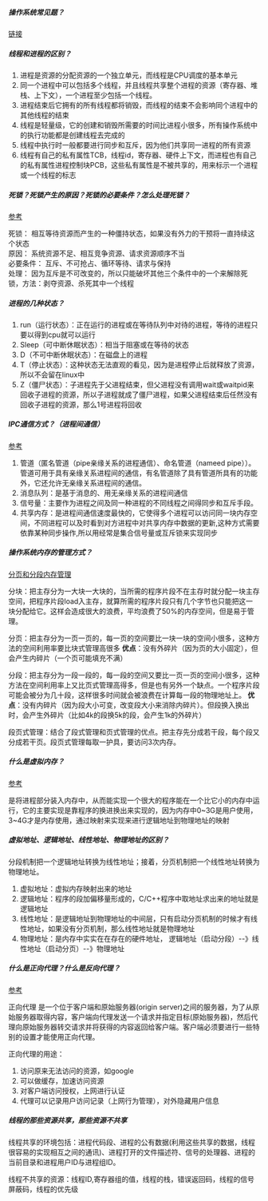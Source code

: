 ##### 操作系统常见题？
[链接](http://blog.csdn.net/zhou753099943/article/details/51771220)

##### 线程和进程的区别？
1. 进程是资源的分配资源的一个独立单元，而线程是CPU调度的基本单元
2. 同一个进程中可以包括多个线程，并且线程共享整个进程的资源（寄存器、堆栈、上下文），一个进程至少包括一个线程。
3. 进程结束后它拥有的所有线程都将销毁，而线程的结束不会影响同个进程中的其他线程的结束
4. 线程是轻量级，它的创建和销毁所需要的时间比进程小很多，所有操作系统中的执行功能都是创建线程去完成的
5. 线程中执行时一般都要进行同步和互斥，因为他们共享同一进程的所有资源
6. 线程有自己的私有属性TCB，线程id，寄存器、硬件上下文，而进程也有自己的私有属性进程控制块PCB，这些私有属性是不被共享的，用来标示一个进程或一个线程的标志

##### 死锁？死锁产生的原因？死锁的必要条件？怎么处理死锁？
[参考](http://blog.csdn.net/cout_sev/article/details/24836673)

死锁： 相互等待资源而产生的一种僵持状态，如果没有外力的干预将一直持续这个状态           <br>
原因： 系统资源不足、相互竞争资源、请求资源顺序不当                                <br>
必要条件： 互斥、不可抢占、循环等待、请求与保持                                   <br>
处理： 因为互斥是不可改变的，所以只能破坏其他三个条件中的一个来解除死锁，方法：剥夺资源、杀死其中一个线程     <br>

##### 进程的几种状态？
1. run（运行状态）：正在运行的进程或在等待队列中对待的进程，等待的进程只要以得到cpu就可以运行
2. Sleep（可中断休眠状态）：相当于阻塞或在等待的状态
3. D（不可中断休眠状态）：在磁盘上的进程
4. T（停止状态）：这种状态无法直观的看见，因为是进程停止后就释放了资源，所以不会留在linux中
5. Z（僵尸状态）：子进程先于父进程结束，但父进程没有调用wait或waitpid来回收子进程的资源，所以子进程就成了僵尸进程，如果父进程结束后任然没有回收子进程的资源，那么1号进程将回收

##### IPC通信方式？（进程间通信）
[参考](http://blog.csdn.net/tangchao1011/article/details/39475183)

1. 管道（匿名管道（pipe亲缘关系的进程通信）、命名管道（nameed pipe））。 管道可用于具有亲缘关系进程间的通信，有名管道除了具有管道所具有的功能外，它还允许无亲缘关系进程间的通信。
2. 消息队列：是基于消息的、用无亲缘关系的进程间通信
3. 信号量：主要作为进程之间及同一种进程的不同线程之间得同步和互斥手段。
4. 共享内存：是进程间通信速度最快的，它使得多个进程可以访问同一块内存空间，不同进程可以及时看到对方进程中对共享内存中数据的更新,这种方式需要依靠某种同步操作,所以用经常是集合信号量或互斥锁来实现同步

##### 操作系统内存的管理方式？
[分页和分段内存管理](https://blog.csdn.net/bupt_tinyfisher/article/details/8939689)

分块：把主存分为一大块一大块的，当所需的程序片段不在主存时就分配一块主存空间，把程序片段load入主存，就算所需的程序片段只有几个字节也只能把这一块分配给它。这样会造成很大的浪费，平均浪费了50%的内存空间，但是易于管理。

分页：把主存分为一页一页的，每一页的空间要比一块一块的空间小很多，这种方法的空间利用率要比块式管理高很多
**优点**：没有外碎片（因为页的大小固定），但会产生内碎片（一个页可能填充不满）

分段：把主存分为一段一段的，每一段的空间又要比一页一页的空间小很多，这种方法在空间利用率上又比页式管理高得多，但是也有另外一个缺点。一个程序片段可能会被分为几十段，这样很多时间就会被浪费在计算每一段的物理地址上。
**优点**：没有内碎片（因为段大小可变，改变段大小来消除内碎片）。但段换入换出时，会产生外碎片（比如4k的段换5k的段，会产生1k的外碎片）


段页式管理：结合了段式管理和页式管理的优点。把主存先分成若干段，每个段又分成若干页。段页式管理每取一护具，要访问3次内存。


##### 什么是虚拟内存？
[参考](http://blog.csdn.net/qq_30137611/article/details/66478426)

是将进程部分装入内存中，从而能实现一个很大的程序能在一个比它小的内存中运行，它的主要实现是靠程序的换进换出来实现的，因为内存中0~3G是用户使用，3~4G才是内存使用，通过映射来实现来进行逻辑地址到物理地址的映射

##### 虚拟地址、逻辑地址、线性地址、物理地址的区别？
分段机制把一个逻辑地址转换为线性地址；接着，分页机制把一个线性地址转换为物理地址。
1. 虚拟地址：虚拟内存映射出来的地址
2. 逻辑地址：程序的段加偏移量形成的，C/C++程序中取地址求出来的地址就是逻辑地址
3. 线性地址：是逻辑地址到物理地址的中间层，只有启动分页机制的时候才有线性地址，如果没有分页机制，那么线性地址就是物理地址
4. 物理地址：是内存中实实在在存在的硬件地址，
逻辑地址（启动分段）--》线性地址（启动分页）--》物理地址


##### 什么是正向代理？什么是反向代理？
[参考](https://www.cnblogs.com/Anker/p/6056540.html)

正向代理 是一个位于客户端和原始服务器(origin server)之间的服务器，为了从原始服务器取得内容，客户端向代理发送一个请求并指定目标(原始服务器)，然后代理向原始服务器转交请求并将获得的内容返回给客户端。客户端必须要进行一些特别的设置才能使用正向代理。

正向代理的用途：
1. 访问原来无法访问的资源，如google
2. 可以做缓存，加速访问资源
3. 对客户端访问授权，上网进行认证
4. 代理可以记录用户访问记录（上网行为管理），对外隐藏用户信息

##### 线程的那些资源共享，那些资源不共享
线程共享的环境包括：进程代码段、进程的公有数据(利用这些共享的数据，线程很容易的实现相互之间的通讯)、进程打开的文件描述符、信号的处理器、进程的当前目录和进程用户ID与进程组ID。

线程不共享的资源：线程ID,寄存器组的值，线程的栈，错误返回码，线程的信号屏蔽码，线程的优先级





